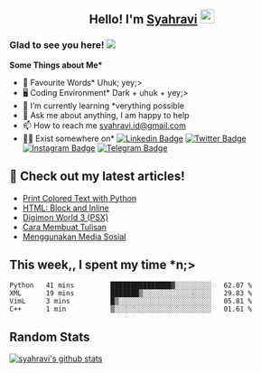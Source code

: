 <h2 align="center">Hello! I'm <a href="https://syahravi.github.io" target="_blank">Syahravi</a> <img src="https://media.giphy.com/media/hvRJCLFzcasrR4ia7z/giphy.gif" width="25px"></h2>

### Glad to see you here! ![](https://visitor-badge.glitch.me/badge?page_id=syahravi.syahravi)

<b> Some Things about Me*</b>
- 💬 Favourite Words\* Uhuk; yey;>
- 🖥️ Coding Environment\* Dark + uhuk + yey;>
- 🌱 I’m currently learning \*verything possible
- 👀 Ask me about anything, I am happy to help
- 📫 How to reach me syahravi.id@gmail.com
- 👨‍💻 Exist somewhere on\* 
[![Linkedin Badge](https://img.shields.io/badge/-LinkedIn-0e76a8?style=flat-square&logo=Linkedin&logoColor=white)](https://linkedin.com/in/syahravi/)
[![Twitter Badge](https://img.shields.io/badge/-Twitter-00acee?style=flat-square&logo=Twitter&logoColor=white)](https://twitter.com/syahraavi/)
[![Instagram Badge](https://img.shields.io/badge/-Instagram-e4405f?style=flat-square&logo=Instagram&logoColor=white)](https://instagram.com/syahraavi)
[![Telegram Badge](https://img.shields.io/badge/-Telegram-0088cc?style=flat-square&logo=Telegram&logoColor=white)](https://t.me/syahravi)
## 📝 Check out my latest articles!
<!-- BLOG-POST-LIST:START -->
- [Print Colored Text with Python](https://syahravi.my.id/colorama/)
- [HTML: Block and Inline](https://syahravi.my.id/html-block-inline/)
- [Digimon World 3 (PSX)](https://syahravi.my.id/digimon-world-3/)
- [Cara Membuat Tulisan](https://syahravi.my.id/cara-membuat-tulisan/)
- [Menggunakan Media Sosial](https://syahravi.my.id/menggunakan-medsos/)
<!-- BLOG-POST-LIST:END -->

## This week,, I spent my time \*n;>
<!--START_SECTION:waka-->
```text
Python   41 mins         ███████████████▓░░░░░░░░░   62.07 % 
XML      19 mins         ███████▒░░░░░░░░░░░░░░░░░   29.83 % 
VimL     3 mins          █▒░░░░░░░░░░░░░░░░░░░░░░░   05.81 % 
C++      1 min           ▒░░░░░░░░░░░░░░░░░░░░░░░░   01.61 % 
```
<!--END_SECTION:waka-->

## Random Stats
[![syahravi's github stats](https://github-readme-stats.vercel.app/api?username=syahravi&show_icons=true&theme=synthwave)](https://github.com/syahravi/)
